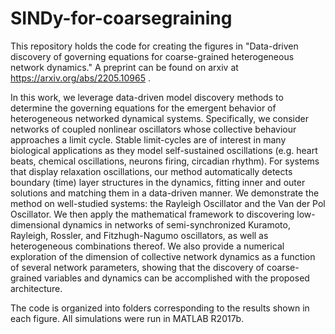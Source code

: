 # SINDy-for-coarsegraining
This repository holds the code for creating the figures in "Data-driven discovery of governing equations for coarse-grained heterogeneous network dynamics." A preprint can be found on arxiv at https://arxiv.org/abs/2205.10965 .

In this work, we leverage data-driven model discovery methods to determine the governing equations for the emergent behavior of heterogeneous networked dynamical systems. Specifically, we consider networks of coupled nonlinear oscillators whose collective behaviour approaches a limit cycle. Stable limit-cycles are of interest in many biological applications as they model self-sustained oscillations (e.g. heart beats, chemical oscillations, neurons firing, circadian rhythm). For systems that display relaxation oscillations, our method automatically detects boundary (time) layer structures in the dynamics, fitting inner and outer solutions and matching them in a data-driven manner. We demonstrate the method on well-studied systems: the Rayleigh Oscillator and the Van der Pol Oscillator. We then apply the mathematical framework to discovering low-dimensional dynamics in networks of semi-synchronized Kuramoto, Rayleigh, Rossler, and Fitzhugh-Nagumo oscillators, as well as heterogeneous combinations thereof. We also provide a numerical exploration of the dimension of collective network dynamics as a function of several network parameters, showing that the discovery of coarse-grained variables and dynamics can be accomplished with the proposed architecture.

The code is organized into folders corresponding to the results shown in each figure. All simulations were run in MATLAB R2017b.
